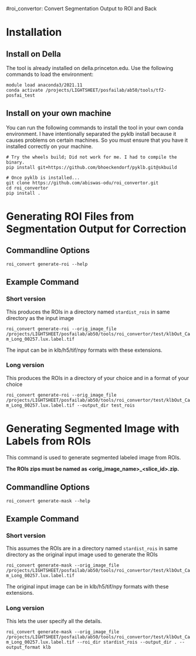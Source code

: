 #roi_convertor: Convert Segmentation Output to ROI and Back

# Installation 

## Install on Della

The tool is already installed on della.princeton.edu. Use the following commands to load the environment:  

```
module load anaconda3/2021.11
conda activate /projects/LIGHTSHEET/posfailab/ab50/tools/tf2-posfai_test
```

## Install on your own machine

You can run the following commands to install the tool in your own conda environment. I have intentionally separated the 
pyklb install because it causes problems on certain machines. So you must ensure that you have it installed correctly on 
your machine. 
```
# Try the wheels build; Did not work for me. I had to compile the binary.  
pip install git+https://github.com/bhoeckendorf/pyklb.git@skbuild

# Once pyklb is installed... 
git clone https://github.com/abiswas-odu/roi_convertor.git
cd roi_convertor
pip install .
```

# Generating ROI Files from Segmentation Output for Correction 

## Commandline Options

```roi_convert generate-roi --help```

## Example Command

### Short version 

This produces the ROIs in a directory named ```stardist_rois``` in same directory as the input image

```roi_convert generate-roi --orig_image_file /projects/LIGHTSHEET/posfailab/ab50/tools/roi_convertor/test/klbOut_Cam_Long_00257.lux.label.tif```

The input can be in klb/h5/tif/npy formats with these extensions. 

### Long version 

This produces the ROIs in a directory of your choice and in a format of your choice

```roi_convert generate-roi --orig_image_file /projects/LIGHTSHEET/posfailab/ab50/tools/roi_convertor/test/klbOut_Cam_Long_00257.lux.label.tif --output_dir test_rois```

# Generating Segmented Image with Labels from ROIs

This command is used to generate segmented labeled image from ROIs. 

**The ROIs zips must be named as <orig_image_name>_<slice_id>.zip.**

## Commandline Options

```roi_convert generate-mask --help```

## Example Command

### Short version 

This assumes the ROIs are in a directory named ```stardist_rois``` in same directory as the original input image used to generate the ROIs

```roi_convert generate-mask --orig_image_file /projects/LIGHTSHEET/posfailab/ab50/tools/roi_convertor/test/klbOut_Cam_Long_00257.lux.label.tif```

The original input image can be in klb/h5/tif/npy formats with these extensions.

### Long version

This lets the user specify all the details. 

```roi_convert generate-mask --orig_image_file /projects/LIGHTSHEET/posfailab/ab50/tools/roi_convertor/test/klbOut_Cam_Long_00257.lux.label.tif --roi_dir stardist_rois --output_dir . --output_format klb ```
